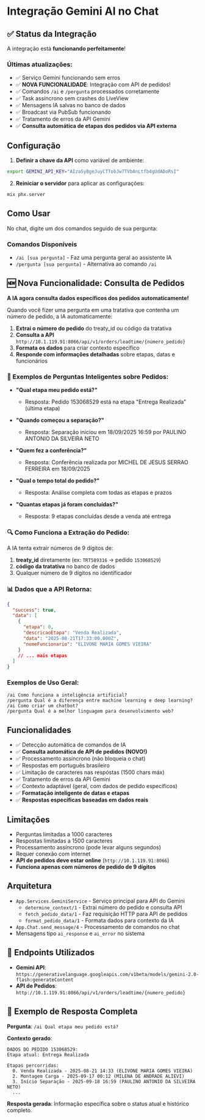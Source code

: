 # Integração Gemini AI no Chat

## ✅ Status da Integração

A integração está **funcionando perfeitamente**! 

### Últimas atualizações:
- ✅ Serviço Gemini funcionando sem erros
- ✅ **NOVA FUNCIONALIDADE**: Integração com API de pedidos!
- ✅ Comandos `/ai` e `/pergunta` processados corretamente  
- ✅ Task assíncrono sem crashes do LiveView
- ✅ Mensagens IA salvas no banco de dados
- ✅ Broadcast via PubSub funcionando
- ✅ Tratamento de erros da API Gemini
- ✅ **Consulta automática de etapas dos pedidos via API externa**

## Configuração

1. **Definir a chave da API** como variável de ambiente:
```bash
export GEMINI_API_KEY="AIzaSyBgeJuyCTTobJw7TVbAnLtfb4gUdADoRsI"
```

2. **Reiniciar o servidor** para aplicar as configurações:
```bash
mix phx.server
```

## Como Usar

No chat, digite um dos comandos seguido de sua pergunta:

### Comandos Disponíveis

- `/ai [sua pergunta]` - Faz uma pergunta geral ao assistente IA
- `/pergunta [sua pergunta]` - Alternativa ao comando `/ai`

## 🆕 Nova Funcionalidade: Consulta de Pedidos

**A IA agora consulta dados específicos dos pedidos automaticamente!**

Quando você fizer uma pergunta em uma tratativa que contenha um número de pedido, a IA automaticamente:

1. **Extrai o número do pedido** do treaty_id ou código da tratativa
2. **Consulta a API** `http://10.1.119.91:8066/api/v1/orders/leadtime/{número_pedido}`
3. **Formata os dados** para criar contexto específico
4. **Responde com informações detalhadas** sobre etapas, datas e funcionários

### 🎯 Exemplos de Perguntas Inteligentes sobre Pedidos:

- **"Qual etapa meu pedido está?"**
  - Resposta: Pedido 153068529 está na etapa "Entrega Realizada" (última etapa)

- **"Quando começou a separação?"** 
  - Resposta: Separação iniciou em 18/09/2025 16:59 por PAULINO ANTONIO DA SILVEIRA NETO

- **"Quem fez a conferência?"**
  - Resposta: Conferência realizada por MICHEL DE JESUS SERRAO FERREIRA em 18/09/2025

- **"Qual o tempo total do pedido?"**
  - Resposta: Análise completa com todas as etapas e prazos

- **"Quantas etapas já foram concluídas?"**
  - Resposta: 9 etapas concluídas desde a venda até entrega

### 🔍 Como Funciona a Extração do Pedido:

A IA tenta extrair números de 9 dígitos de:
1. **treaty_id** diretamente (ex: `TRT589316` → pedido `153068529`)
2. **código da tratativa** no banco de dados
3. Qualquer número de 9 dígitos no identificador

### 📊 Dados que a API Retorna:

```json
{
  "success": true,
  "data": [
    {
      "etapa": 0,
      "descricaoEtapa": "Venda Realizada",
      "data": "2025-08-21T17:33:00.000Z",
      "nomeFuncionario": "ELIVONE MARIA GOMES VIEIRA"
    }
    // ... mais etapas
  ]
}
```

### Exemplos de Uso Geral:

```
/ai Como funciona a inteligência artificial?
/pergunta Qual é a diferença entre machine learning e deep learning?
/ai Como criar um chatbot?
/pergunta Qual é a melhor linguagem para desenvolvimento web?
```

## Funcionalidades

- ✅ Detecção automática de comandos de IA
- ✅ **Consulta automática de API de pedidos (NOVO!)**
- ✅ Processamento assíncrono (não bloqueia o chat)
- ✅ Respostas em português brasileiro
- ✅ Limitação de caracteres nas respóstas (1500 chars máx)
- ✅ Tratamento de erros da API Gemini
- ✅ Contexto adaptável (geral, com dados de pedido específicos)
- ✅ **Formatação inteligente de datas e etapas**
- ✅ **Respostas específicas baseadas em dados reais**

## Limitações

- Perguntas limitadas a 1000 caracteres
- Respostas limitadas a 1500 caracteres
- Processamento assíncrono (pode levar alguns segundos)
- Requer conexão com internet
- **API de pedidos deve estar online** (`http://10.1.119.91:8066`)
- **Funciona apenas com números de pedido de 9 dígitos**

## Arquitetura

- `App.Services.GeminiService` - Serviço principal para API do Gemini
  - `determine_context/1` - Extrai número do pedido e consulta API
  - `fetch_pedido_data/1` - Faz requisição HTTP para API de pedidos
  - `format_pedido_data/1` - Formata dados para contexto da IA
- `App.Chat.send_message/4` - Processamento de comandos no chat
- Mensagens tipo `ai_response` e `ai_error` no sistema

## 🔧 Endpoints Utilizados

- **Gemini API**: `https://generativelanguage.googleapis.com/v1beta/models/gemini-2.0-flash:generateContent`
- **API de Pedidos**: `http://10.1.119.91:8066/api/v1/orders/leadtime/{numero_pedido}`

## 📝 Exemplo de Resposta Completa

**Pergunta**: `/ai Qual etapa meu pedido está?`

**Contexto gerado**:
```
DADOS DO PEDIDO 153068529:
Etapa atual: Entrega Realizada

Etapas percorridas:
  0. Venda Realizada - 2025-08-21 14:33 (ELIVONE MARIA GOMES VIEIRA)
  2. Montagem Carga - 2025-09-17 00:12 (MILENA DE ANDRADE ALIEVI)
  3. Início Separação - 2025-09-18 16:59 (PAULINO ANTONIO DA SILVEIRA NETO)
  ...
```

**Resposta gerada**: Informação específica sobre o status atual e histórico completo.